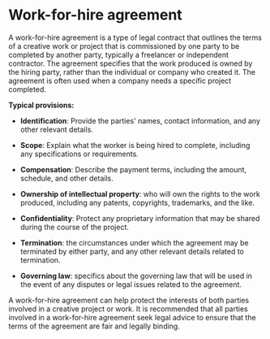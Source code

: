 # Work-for-hire agreement

A work-for-hire agreement is a type of legal contract that outlines the terms of a creative work or project that is commissioned by one party to be completed by another party, typically a freelancer or independent contractor. The agreement specifies that the work produced is owned by the hiring party, rather than the individual or company who created it. The agreement is often used when a company needs a specific project completed.

**Typical provisions:**

* **Identification**: Provide the parties' names, contact information, and any other relevant details.

* **Scope**: Explain what the worker is being hired to complete, including any specifications or requirements.

* **Compensation**: Describe the payment terms, including the amount, schedule, and other details.

* **Ownership of intellectual property**: who will own the rights to the work produced, including any patents, copyrights, trademarks, and the like.

* **Confidentiality**: Protect any proprietary information that may be shared during the course of the project.

* **Termination**: the circumstances under which the agreement may be terminated by either party, and any other relevant details related to termination.

* **Governing law**: specifics about the governing law that will be used in the event of any disputes or legal issues related to the agreement.

A work-for-hire agreement can help protect the interests of both parties involved in a creative project or work. It is recommended that all parties involved in a work-for-hire agreement seek legal advice to ensure that the terms of the agreement are fair and legally binding.
